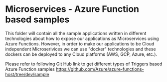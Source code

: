 # Microservices - Azure Function based samples

This folder will contain all the sample applications written in different technologies about how to expose our applications as Microservices using Azure Functions. However, in order to make our applications to be Cloud independent Microserivices we can use "docker" technologies and these dockers can be deployed to any Cloud platforms (AWS, GCP, Azure, etc.).

Please refer to following Git Hub link to get different types of Triggers based Azure Function samples
https://github.com/Azure/azure-functions-host/tree/dev/sample
